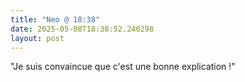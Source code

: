 ```yaml
---
title: "Neo @ 18:38"
date: 2025-05-08T18:38:52.240298
layout: post
---
```


"Je suis convaincue que c'est une bonne explication !"
